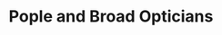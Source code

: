 ---
title: "Pople and Broad Opticians"
url: /heathfield/pople-and-broad-opticians/
shop: Optiker
---